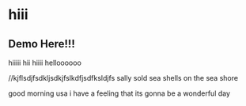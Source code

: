 # hiii
## Demo Here!!!
hiiiii hii hiiii helloooooo

//kjflsdjfsdkljsdkjfslkdfjsdfksldjfs sally sold sea shells on the sea shore

good morning usa i have a feeling that its gonna be a wonderful day
